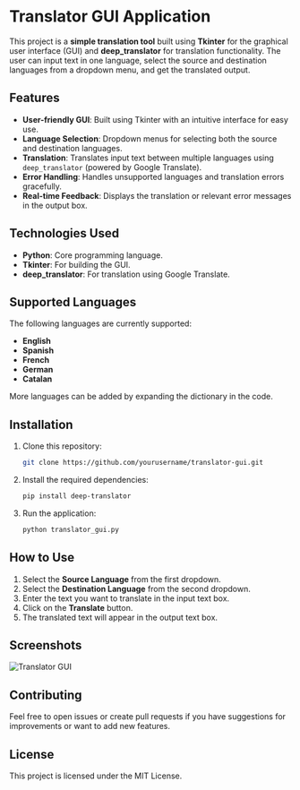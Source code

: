 
# Translator GUI Application

This project is a **simple translation tool** built using **Tkinter** for the graphical user interface (GUI) and **deep_translator** for translation functionality. The user can input text in one language, select the source and destination languages from a dropdown menu, and get the translated output.

## Features

- **User-friendly GUI**: Built using Tkinter with an intuitive interface for easy use.
- **Language Selection**: Dropdown menus for selecting both the source and destination languages.
- **Translation**: Translates input text between multiple languages using `deep_translator` (powered by Google Translate).
- **Error Handling**: Handles unsupported languages and translation errors gracefully.
- **Real-time Feedback**: Displays the translation or relevant error messages in the output box.

## Technologies Used

- **Python**: Core programming language.
- **Tkinter**: For building the GUI.
- **deep_translator**: For translation using Google Translate.

## Supported Languages

The following languages are currently supported:

- **English**
- **Spanish**
- **French**
- **German**
- **Catalan**

More languages can be added by expanding the dictionary in the code.

## Installation

1. Clone this repository:
   ```bash
   git clone https://github.com/yourusername/translator-gui.git
   ```

2. Install the required dependencies:
   ```bash
   pip install deep-translator
   ```

3. Run the application:
   ```bash
   python translator_gui.py
   ```

## How to Use

1. Select the **Source Language** from the first dropdown.
2. Select the **Destination Language** from the second dropdown.
3. Enter the text you want to translate in the input text box.
4. Click on the **Translate** button.
5. The translated text will appear in the output text box.

## Screenshots

![Translator GUI](screenshot.png)

## Contributing

Feel free to open issues or create pull requests if you have suggestions for improvements or want to add new features.

## License

This project is licensed under the MIT License.
